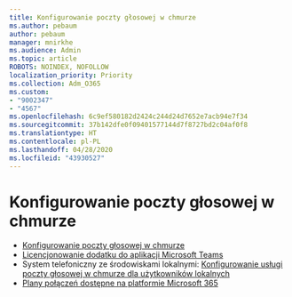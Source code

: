 ```yaml
---
title: Konfigurowanie poczty głosowej w chmurze
ms.author: pebaum
author: pebaum
manager: mnirkhe
ms.audience: Admin
ms.topic: article
ROBOTS: NOINDEX, NOFOLLOW
localization_priority: Priority
ms.collection: Adm_O365
ms.custom:
- "9002347"
- "4567"
ms.openlocfilehash: 6c9ef580182d2424c244d24d7652e7acb94e7f34
ms.sourcegitcommit: 37b142dfe0f09401577144d7f8727bd2c04af0f8
ms.translationtype: HT
ms.contentlocale: pl-PL
ms.lasthandoff: 04/28/2020
ms.locfileid: "43930527"
---
```

# <a name="set-up-cloud-voicemail"></a>Konfigurowanie poczty głosowej w chmurze

- [Konfigurowanie poczty głosowej w chmurze](https://docs.microsoft.com/microsoftteams/set-up-phone-system-voicemail) 
- [Licencjonowanie dodatku do aplikacji Microsoft Teams](https://docs.microsoft.com/microsoftteams/teams-add-on-licensing/microsoft-teams-add-on-licensing) 
- System telefoniczny ze środowiskami lokalnymi: [Konfigurowanie usługi poczty głosowej w chmurze dla użytkowników lokalnych](https://docs.microsoft.com/skypeforbusiness/hybrid/configure-cloud-voicemail) 
- [Plany połączeń dostępne na platformie Microsoft 365](https://docs.microsoft.com//microsoftteams/calling-plans-for-office-365) 
